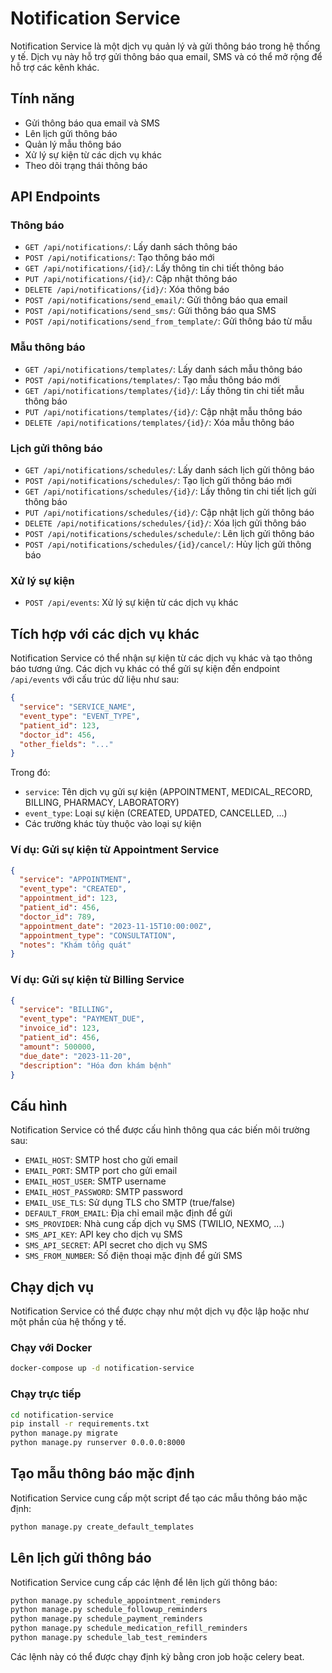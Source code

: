 # Notification Service

Notification Service là một dịch vụ quản lý và gửi thông báo trong hệ thống y tế. Dịch vụ này hỗ trợ gửi thông báo qua email, SMS và có thể mở rộng để hỗ trợ các kênh khác.

## Tính năng

- Gửi thông báo qua email và SMS
- Lên lịch gửi thông báo
- Quản lý mẫu thông báo
- Xử lý sự kiện từ các dịch vụ khác
- Theo dõi trạng thái thông báo

## API Endpoints

### Thông báo

- `GET /api/notifications/`: Lấy danh sách thông báo
- `POST /api/notifications/`: Tạo thông báo mới
- `GET /api/notifications/{id}/`: Lấy thông tin chi tiết thông báo
- `PUT /api/notifications/{id}/`: Cập nhật thông báo
- `DELETE /api/notifications/{id}/`: Xóa thông báo
- `POST /api/notifications/send_email/`: Gửi thông báo qua email
- `POST /api/notifications/send_sms/`: Gửi thông báo qua SMS
- `POST /api/notifications/send_from_template/`: Gửi thông báo từ mẫu

### Mẫu thông báo

- `GET /api/notifications/templates/`: Lấy danh sách mẫu thông báo
- `POST /api/notifications/templates/`: Tạo mẫu thông báo mới
- `GET /api/notifications/templates/{id}/`: Lấy thông tin chi tiết mẫu thông báo
- `PUT /api/notifications/templates/{id}/`: Cập nhật mẫu thông báo
- `DELETE /api/notifications/templates/{id}/`: Xóa mẫu thông báo

### Lịch gửi thông báo

- `GET /api/notifications/schedules/`: Lấy danh sách lịch gửi thông báo
- `POST /api/notifications/schedules/`: Tạo lịch gửi thông báo mới
- `GET /api/notifications/schedules/{id}/`: Lấy thông tin chi tiết lịch gửi thông báo
- `PUT /api/notifications/schedules/{id}/`: Cập nhật lịch gửi thông báo
- `DELETE /api/notifications/schedules/{id}/`: Xóa lịch gửi thông báo
- `POST /api/notifications/schedules/schedule/`: Lên lịch gửi thông báo
- `POST /api/notifications/schedules/{id}/cancel/`: Hủy lịch gửi thông báo

### Xử lý sự kiện

- `POST /api/events`: Xử lý sự kiện từ các dịch vụ khác

## Tích hợp với các dịch vụ khác

Notification Service có thể nhận sự kiện từ các dịch vụ khác và tạo thông báo tương ứng. Các dịch vụ khác có thể gửi sự kiện đến endpoint `/api/events` với cấu trúc dữ liệu như sau:

```json
{
  "service": "SERVICE_NAME",
  "event_type": "EVENT_TYPE",
  "patient_id": 123,
  "doctor_id": 456,
  "other_fields": "..."
}
```

Trong đó:
- `service`: Tên dịch vụ gửi sự kiện (APPOINTMENT, MEDICAL_RECORD, BILLING, PHARMACY, LABORATORY)
- `event_type`: Loại sự kiện (CREATED, UPDATED, CANCELLED, ...)
- Các trường khác tùy thuộc vào loại sự kiện

### Ví dụ: Gửi sự kiện từ Appointment Service

```json
{
  "service": "APPOINTMENT",
  "event_type": "CREATED",
  "appointment_id": 123,
  "patient_id": 456,
  "doctor_id": 789,
  "appointment_date": "2023-11-15T10:00:00Z",
  "appointment_type": "CONSULTATION",
  "notes": "Khám tổng quát"
}
```

### Ví dụ: Gửi sự kiện từ Billing Service

```json
{
  "service": "BILLING",
  "event_type": "PAYMENT_DUE",
  "invoice_id": 123,
  "patient_id": 456,
  "amount": 500000,
  "due_date": "2023-11-20",
  "description": "Hóa đơn khám bệnh"
}
```

## Cấu hình

Notification Service có thể được cấu hình thông qua các biến môi trường sau:

- `EMAIL_HOST`: SMTP host cho gửi email
- `EMAIL_PORT`: SMTP port cho gửi email
- `EMAIL_HOST_USER`: SMTP username
- `EMAIL_HOST_PASSWORD`: SMTP password
- `EMAIL_USE_TLS`: Sử dụng TLS cho SMTP (true/false)
- `DEFAULT_FROM_EMAIL`: Địa chỉ email mặc định để gửi
- `SMS_PROVIDER`: Nhà cung cấp dịch vụ SMS (TWILIO, NEXMO, ...)
- `SMS_API_KEY`: API key cho dịch vụ SMS
- `SMS_API_SECRET`: API secret cho dịch vụ SMS
- `SMS_FROM_NUMBER`: Số điện thoại mặc định để gửi SMS

## Chạy dịch vụ

Notification Service có thể được chạy như một dịch vụ độc lập hoặc như một phần của hệ thống y tế.

### Chạy với Docker

```bash
docker-compose up -d notification-service
```

### Chạy trực tiếp

```bash
cd notification-service
pip install -r requirements.txt
python manage.py migrate
python manage.py runserver 0.0.0.0:8000
```

## Tạo mẫu thông báo mặc định

Notification Service cung cấp một script để tạo các mẫu thông báo mặc định:

```bash
python manage.py create_default_templates
```

## Lên lịch gửi thông báo

Notification Service cung cấp các lệnh để lên lịch gửi thông báo:

```bash
python manage.py schedule_appointment_reminders
python manage.py schedule_followup_reminders
python manage.py schedule_payment_reminders
python manage.py schedule_medication_refill_reminders
python manage.py schedule_lab_test_reminders
```

Các lệnh này có thể được chạy định kỳ bằng cron job hoặc celery beat.
